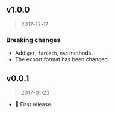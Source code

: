 ## v1.0.0

> 2017-12-17

### Breaking changes

* Add `get`, `forEach`, `map` methods.
* The export format has been changed.


## v0.0.1

> 2017-01-23

* :tada: First release.

